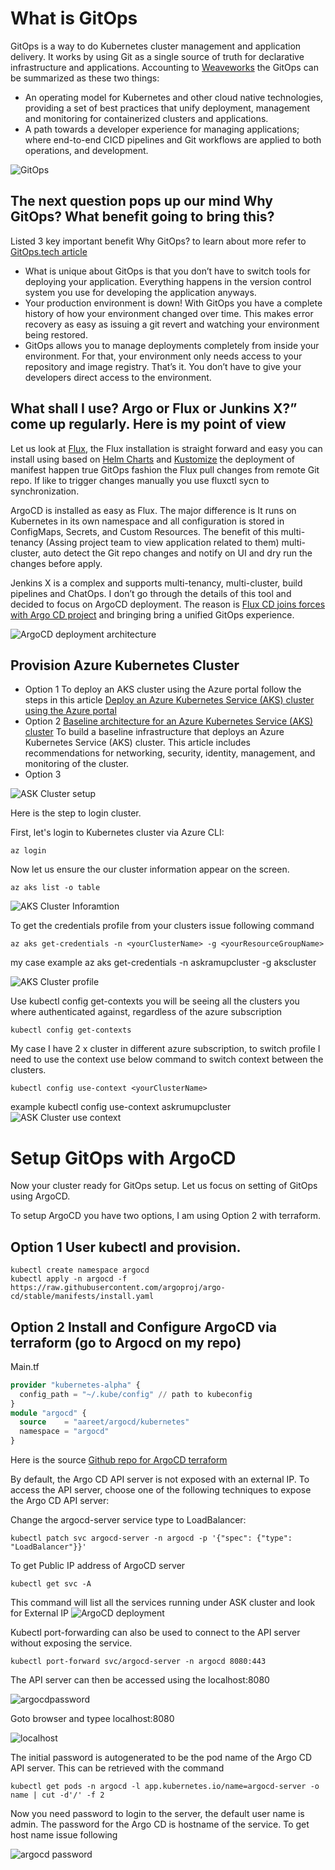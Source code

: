 # What is GitOps

GitOps is a way to do Kubernetes cluster management and application delivery.  It works by using Git as a single source of truth for declarative infrastructure and applications. Accounting to [Weaveworks](https://www.weave.works/technologies/gitops/) the GitOps can be summarized as these two things:

- An operating model for Kubernetes and other cloud native technologies, providing a set of best practices that unify deployment, management and monitoring for containerized clusters and applications.
- A path towards a developer experience for managing applications; where end-to-end CICD pipelines and Git workflows are applied to both operations, and development.

![GitOps](./images/gitops-faizal.png)

## The next question pops up our mind Why GitOps? What benefit going to bring this? 

Listed 3 key important benefit Why GitOps? to learn about more refer to [GitOps.tech article](https://www.gitops.tech/#:~:text=GitOps%20is%20a%20way%20of,Git%20and%20Continuous%20Deployment%20tools.)

- What is unique about GitOps is that you don’t have to switch tools for deploying your application. Everything happens in the version control system you use for developing the application anyways.
- Your production environment is down! With GitOps you have a complete history of how your environment changed over time. This makes error recovery as easy as issuing a git revert and watching your environment being restored.
- GitOps allows you to manage deployments completely from inside your environment. For that, your environment only needs access to your repository and image registry. That’s it. You don’t have to give your developers direct access to the environment.

## What shall I use? Argo or Flux or Junkins X?” come up regularly. Here is my point of view

Let us look at [Flux](https://fluxcd.io/), the Flux installation is straight forward and easy you can install using based on [Helm Charts](https://docs.fluxcd.io/en/1.19.0/tutorials/get-started-helm/) and [Kustomize](https://docs.fluxcd.io/en/1.19.0/tutorials/get-started-kustomize/) the deployment of manifest happen true GitOps fashion the Flux pull changes from remote Git repo. If like to trigger changes manually you use fluxctl sycn to synchronization.

ArgoCD is installed as easy as Flux. The major difference is It runs on Kubernetes in its own namespace and all configuration is stored in ConfigMaps, Secrets, and Custom Resources. The benefit of this multi-tenancy (Assing project team to view application related to them) multi-cluster, auto detect the Git repo changes and notify on UI and dry run the changes before apply. 

Jenkins X is a complex and supports multi-tenancy, multi-cluster, build pipelines and ChatOps. I don’t go through the details of this tool and decided to focus on ArgoCD deployment. The reason is [Flux CD joins forces with Argo CD project](https://discuss.kubernetes.io/t/flux-cd-joins-forces-with-argo-cd-project/8678) and bringing bring a unified GitOps experience.

![ArgoCD deployment architecture](./images/argocd-deployment.png)

## Provision Azure Kubernetes Cluster

- Option 1 To deploy an AKS cluster using the Azure portal follow the steps in this article [Deploy an Azure Kubernetes Service (AKS) cluster using the Azure portal](https://docs.microsoft.com/en-us/azure/aks/kubernetes-walkthrough-portal)
- Option 2 [Baseline architecture for an Azure Kubernetes Service (AKS) cluster](https://docs.microsoft.com/en-us/azure/architecture/reference-architectures/containers/aks/secure-baseline-aks) To build a baseline infrastructure that deploys an Azure Kubernetes Service (AKS) cluster. This article includes recommendations for networking, security, identity, management, and monitoring of the cluster.
- Option 3 <Add Terraform Cluster provision here>

![ASK Cluster setup](./images/akscluster.PNG)

Here is the step to login cluster.

First, let's login to Kubernetes cluster via Azure CLI:

```Azure CLI
az login
```

Now let us ensure the our cluster information appear on the screen.
```Azure CLI
az aks list -o table
```
![AKS Cluster Inforamtion](./images/cluster-information.PNG)

To get the credentials profile from your clusters issue following command 
```Azure CLI
az aks get-credentials -n <yourClusterName> -g <yourResourceGroupName>
````
my case example az aks get-credentials -n askramupcluster -g akscluster

![AKS Cluster profile](./images/cluster-context.PNG)

Use kubectl config get-contexts you will be seeing all the clusters you where authenticated against, regardless of the azure subscription
```Kubectl
kubectl config get-contexts
```

My case I have 2 x cluster in different azure subscription, to switch profile I  need to use the context use below command to switch context between the clusters. 
```kubectl
kubectl config use-context <yourClusterName>
```
example kubectl config use-context askrumupcluster
![ASK Cluster use context ](./images/use-context.PNG)

# Setup GitOps with ArgoCD 

Now your cluster ready for GitOps setup. Let us focus on setting of GitOps using ArgoCD.

To setup ArgoCD you have two options, I am using Option 2 with terraform. 
## Option 1 User kubectl and provision. 
```kubectl
kubectl create namespace argocd
kubectl apply -n argocd -f https://raw.githubusercontent.com/argoproj/argo-cd/stable/manifests/install.yaml
```
## Option 2 Install and Configure ArgoCD via terraform (go to Argocd on my repo) 

Main.tf 
```terraform 
provider "kubernetes-alpha" {
  config_path = "~/.kube/config" // path to kubeconfig
}
module "argocd" {
  source    = "aareet/argocd/kubernetes"
  namespace = "argocd"
}
```
Here is the source [Github repo for ArgoCD terraform](https://github.com/aareet/terraform-kubernetes-argocd) 

By default, the Argo CD API server is not exposed with an external IP. To access the API server, choose one of the following techniques to expose the Argo CD API server:

Change the argocd-server service type to LoadBalancer:
```kubectl
kubectl patch svc argocd-server -n argocd -p '{"spec": {"type": "LoadBalancer"}}'
```
To get Public IP address of ArgoCD server

```kubectl
kubectl get svc -A 
```

This command will list all the services running under ASK cluster and look for External IP 
![ArgoCD deployment](./images/argolb.PNG)

Kubectl port-forwarding can also be used to connect to the API server without exposing the service.

``` kubectl
kubectl port-forward svc/argocd-server -n argocd 8080:443
```
The API server can then be accessed using the localhost:8080

![argocdpassword](./images/localportforwarding.PNG)

Goto browser and typee localhost:8080

![localhost](./images/localhostargo.PNG)

The initial password is autogenerated to be the pod name of the Argo CD API server. This can be retrieved with the command
``` kubectl 
kubectl get pods -n argocd -l app.kubernetes.io/name=argocd-server -o name | cut -d'/' -f 2
```
Now you need password to login to the server, the default user name is admin. The password for the Argo CD is hostname of the service. To get host name issue following 

![argocd password](./images/serverpwd.PNG)


